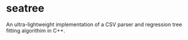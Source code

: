 # seatree

An ultra-lightweight implementation of a CSV parser and regression tree
fitting algorithim in C++. 
